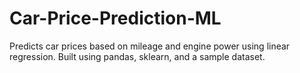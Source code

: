 # Car-Price-Prediction-ML
Predicts car prices based on mileage and engine power using linear regression. Built using pandas, sklearn, and a sample dataset.
